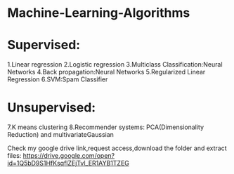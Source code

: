 # Machine-Learning-Algorithms

# Supervised:
1.Linear regression 
2.Logistic regression 
3.Multiclass Classification:Neural Networks 
4.Back propagation:Neural Networks 
5.Regularized Linear Regression
6.SVM:Spam Classifier
# Unsupervised:
7.K means clustering
8.Recommender systems: PCA(Dimensionality Reduction) and multivariateGaussian

Check my google drive link,request access,download the folder and extract files:
https://drive.google.com/open?id=1Q5bD9S1HfKsqflZEjTvl_ER1AYB1TZEG
